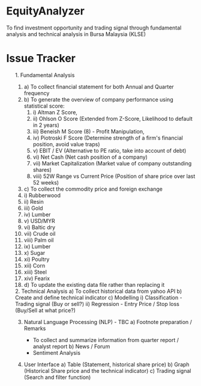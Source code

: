 # EquityAnalyzer
To find investment opportunity and trading signal through fundamental analysis and technical analysis in Bursa Malaysia (KLSE)

# Issue Tracker

<ol>
1. Fundamental Analysis
  <ol>
  <li> a) To collect financial statement for both Annual and Quarter frequency
  <li> b) To generate the overview of company performance using statistical score: 
  
  <ol>        
    <li> i) Altman Z Score, 
    <li> ii) Ohlson O Score (Extended from Z-Score, Likelihood to default in 2 years)
    <li> iii) Beneish M Score (8) - Profit Manipulation, 
    <li> iv) Piotroski F Score (Determine strength of a firm's financial position, avoid value traps)
    <li> v) EBIT / EV (Alternative to PE ratio, take into account of debt)
    <li> vi) Net Cash (Net cash position of a company)
    <li> vii) Market Capitalization (Market value of company outstanding shares)
    <li> viii) 52W Range vs Current Price (Position of share price over last 52 weeks)
  </ol>  
  <li> c) To collect the commodity price and foreign exchange
    <li>i) Rubberwood
    <li>ii) Resin
    <li>iii) Gold
    <li>iv) Lumber
    <li>v) USD/MYR
    <li>vi) Baltic dry
    <li>vii) Crude oil
    <li>viii) Palm oil
    <li>ix) Lumber
    <li>x) Sugar
    <li>xi) Poultry
    <li>xii) Corn
    <li>xiii) Steel
    <li>xiv) Fearix
    
  <li> d) To update the existing data file rather than replacing it
 </ol>
2. Technical Analysis
  a) To collect historical data from yahoo API
  b) Create and define technical indicator
  c) Modelling
    i) Classification - Trading signal (Buy or sell?)
    ii) Regression - Entry Price / Stop loss (Buy/Sell at what price?)

3. Natural Language Processing (NLP) - TBC
  a) Footnote preparation / Remarks
    - To collect and summarize information from quarter report / analyst report 
  b) News / Forum
   - Sentiment Analysis 
   
4. User Interface
  a) Table (Statement, historical share price)
  b) Graph (Historical Share price and the technical indicator)
  c) Trading signal (Search and filter function)
</ol>  
